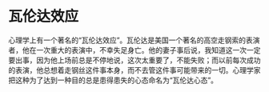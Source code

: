 # 瓦伦达效应

心理学上有一个著名的“瓦伦达效应”。瓦伦达是美国一个著名的高空走钢索的表演者，他在一次重大的表演中，不幸失足身亡。他的妻子事后说，我知道这一次一定要出事，因为他上场前总是不停地说，这次太重要了，不能失败；而以前每次成功的表演，他总想着走钢丝这件事本身，而不去管这件事可能带来的一切。心理学家把这种为了达到一种目的总是患得患失的心态命名为“瓦伦达心态”。
